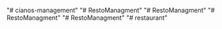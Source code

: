 "# cianos-management" 
"# RestoManagment" 
"# RestoManagment" 
"# RestoManagment" 
"# RestoManagment" 
"# restaurant" 
